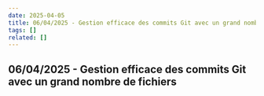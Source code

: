```yaml
---
date: 2025-04-05
title: 06/04/2025 - Gestion efficace des commits Git avec un grand nombre de fichiers
tags: []
related: []
---
```


## 06/04/2025 - Gestion efficace des commits Git avec un grand nombre de fichiers

#

